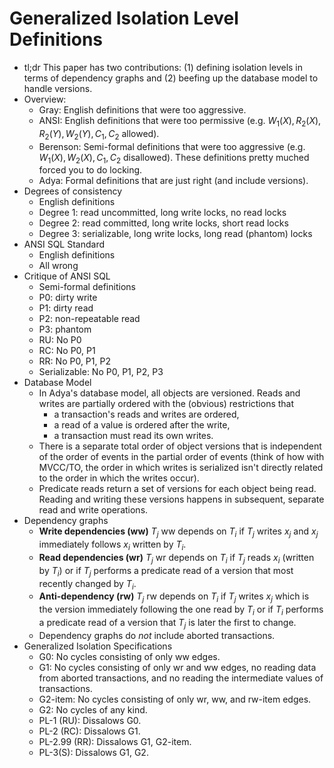 # Generalized Isolation Level Definitions
- tl;dr This paper has two contributions: (1) defining isolation levels in
  terms of dependency graphs and (2) beefing up the database model to handle
  versions.
- Overview:
    - Gray: English definitions that were too aggressive.
    - ANSI: English definitions that were too permissive (e.g. $W_1(X), R_2(X),
      R_2(Y), W_2(Y), C_1, C_2$ allowed).
    - Berenson: Semi-formal definitions that were too aggressive (e.g. $W_1(X),
      W_2(X), C_1, C_2$ disallowed). These definitions pretty muched forced you
      to do locking.
    - Adya: Formal definitions that are just right (and include versions).
- Degrees of consistency
    - English definitions
    - Degree 1: read uncommitted, long write locks, no read locks
    - Degree 2: read committed, long write locks, short read locks
    - Degree 3: serializable, long write locks, long read (phantom) locks
- ANSI SQL Standard
    - English definitions
    - All wrong
- Critique of ANSI SQL
    - Semi-formal definitions
    - P0: dirty write
    - P1: dirty read
    - P2: non-repeatable read
    - P3: phantom
    - RU: No P0
    - RC: No P0, P1
    - RR: No P0, P1, P2
    - Serializable: No P0, P1, P2, P3
- Database Model
    - In Adya's database model, all objects are versioned. Reads and writes are
      partially ordered with the (obvious) restrictions that
        - a transaction's reads and writes are ordered,
        - a read of a value is ordered after the write,
        - a transaction must read its own writes.
    - There is a separate total order of object versions that is independent of
      the order of events in the partial order of events (think of how with
      MVCC/TO, the order in which writes is serialized isn't directly related
      to the order in which the writes occur).
    - Predicate reads return a set of versions for each object being read.
      Reading and writing these versions happens in subsequent, separate read
      and write operations.
- Dependency graphs
    - __Write dependencies (ww)__ $T_j$ ww depends on $T_i$ if $T_j$ writes
      $x_j$ and $x_j$ immediately follows $x_i$ written by $T_i$.
    - __Read dependencies (wr)__ $T_j$ wr depends on $T_i$ if $T_j$ reads $x_i$
      (written by $T_i$) or if $T_j$ performs a predicate read of a version
      that most recently changed by $T_i$.
    - __Anti-dependency (rw)__ $T_j$ rw depends on $T_i$ if $T_j$ writes $x_j$
      which is the version immediately following the one read by $T_i$ or if
      $T_i$ performs a predicate read of a version that $T_j$ is later the
      first to change.
    - Dependency graphs do _not_ include aborted transactions.
- Generalized Isolation Specifications
    - G0: No cycles consisting of only ww edges.
    - G1: No cycles consisting of only wr and ww edges, no reading data from
      aborted transactions, and no reading the intermediate values of
      transactions.
    - G2-item: No cycles consisting of only wr, ww, and rw-item edges.
    - G2: No cycles of any kind.
    - PL-1 (RU): Dissalows G0.
    - PL-2 (RC): Dissalows G1.
    - PL-2.99 (RR): Dissalows G1, G2-item.
    - PL-3(S): Dissalows G1, G2.
